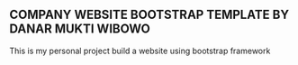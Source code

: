 <h2>COMPANY WEBSITE BOOTSTRAP TEMPLATE BY DANAR MUKTI WIBOWO</h2>
<p>This is my personal project build a website using bootstrap framework</p>
